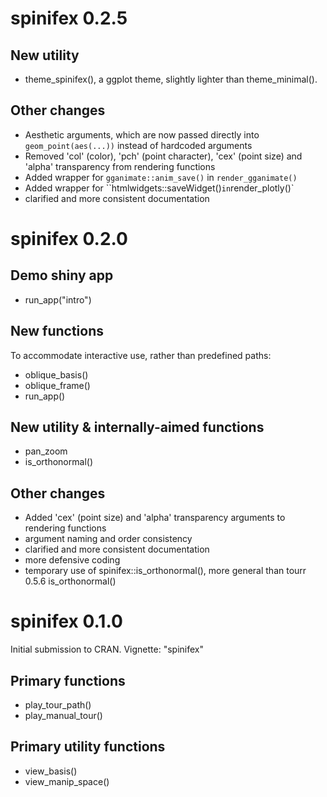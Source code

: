 # spinifex 0.2.5

## New utility

- theme_spinifex(), a ggplot theme, slightly lighter than theme_minimal().

## Other changes

- Aesthetic arguments, which are now passed directly into `geom_point(aes(...))` instead of hardcoded arguments
- Removed 'col' (color), 'pch' (point character), 'cex' (point size) and 'alpha' transparency from rendering functions
- Added wrapper for `gganimate::anim_save()` in `render_gganimate()` 
- Added wrapper for ``htmlwidgets::saveWidget()` in `render_plotly()`
- clarified and more consistent documentation


# spinifex 0.2.0

## Demo shiny app

- run_app("intro")

## New functions
To accommodate interactive use, rather than predefined paths:

- oblique_basis()
- oblique_frame()
- run_app()

## New utility & internally-aimed functions

- pan_zoom
- is_orthonormal()

## Other changes

- Added 'cex' (point size) and 'alpha' transparency arguments to rendering functions
- argument naming and order consistency
- clarified and more consistent documentation
- more defensive coding
- temporary use of spinifex::is_orthonormal(), more general than tourr 0.5.6 is_orthonormal()


# spinifex 0.1.0

Initial submission to CRAN. Vignette: "spinifex"

## Primary functions

- play_tour_path()
- play_manual_tour()

## Primary utility functions

- view_basis()
- view_manip_space()
